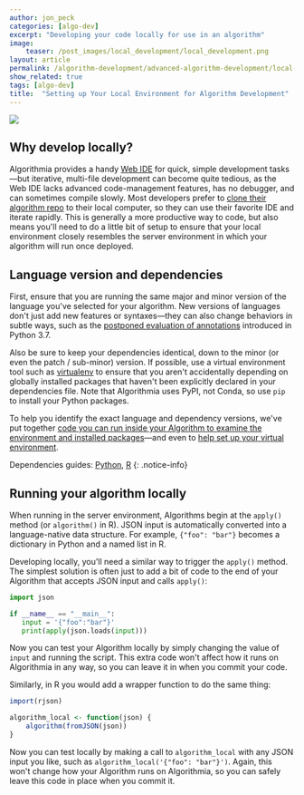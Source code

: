 ```yaml
---
author: jon_peck
categories: [algo-dev]
excerpt: "Developing your code locally for use in an algorithm"
image:
    teaser: /post_images/local_development/local_development.png
layout: article
permalink: /algorithm-development/advanced-algorithm-development/local-development/
show_related: true
tags: [algo-dev]
title:  "Setting up Your Local Environment for Algorithm Development"
---
```


<img src="{{site.cdnurl}}{{site.baseurl}}/images/post_images/local_development/local_development_wide.png" class="img-fill">

## Why develop locally?

Algorithmia provides a handy [Web IDE](https://algorithmia.com/developers/algorithm-development/your-first-algo#editing-your-algorithm-via-the-web-ide) for quick, simple development tasks—but iterative, multi-file development can become quite tedious, as the Web IDE lacks advanced code-management features, has no debugger, and can sometimes compile slowly. Most developers prefer to [clone their algorithm repo](https://algorithmia.com/developers/algorithm-development/your-first-algo#editing-your-algorithm-locally-via-git-and-cli) to their local computer, so they can use their favorite IDE and iterate rapidly. This is generally a more productive way to code, but also means you'll need to do a little bit of setup to ensure that your local environment closely resembles the server environment in which your algorithm will run once deployed.

## Language version and dependencies

First, ensure that you are running the same major and minor version of the language you've selected for your algorithm. New versions of languages don't just add new features or syntaxes—they can also change behaviors in subtle ways, such as the [postponed evaluation of annotations](https://docs.python.org/3/whatsnew/3.7.html#whatsnew37-pep563) introduced in Python 3.7.

Also be sure to keep your dependencies identical, down to the minor (or even the patch / sub-minor) version. If possible, use a virtual environment tool such as [virtualenv](https://virtualenv.pypa.io/) to ensure that you aren't accidentally depending on globally installed packages that haven't been explicitly declared in your dependencies file. Note that Algorithmia uses PyPI, not Conda, so use `pip` to install your Python packages.

To help you identify the exact language and dependency versions, we've put together [code you can run inside your Algorithm to examine the environment and installed packages](list-packages/)—and even to [help set up your virtual environment](list-packages/#creating-a-local-python-virtualenv-to-emulate-the-algorithms-environment).

Dependencies guides: [Python]({{site.baseurl}}/algorithm-development/languages/python/#managing-dependencies), 
[R]({{site.baseurl}}/algorithm-development/languages/r/#managing-dependencies)
{: .notice-info}

## Running your algorithm locally

When running in the server environment, Algorithms begin at the `apply()` method (or `algorithm()` in R). JSON input is automatically converted into a language-native data structure. For example, `{"foo": "bar"}` becomes a dictionary in Python and a named list in R.

Developing locally, you'll need a similar way to trigger the `apply()` method. The simplest solution is often just to add a bit of code to the end of your Algorithm that accepts JSON input and calls `apply()`:


 ```python
import json

if __name__ == "__main__":
    input = '{"foo":"bar"}'
    print(apply(json.loads(input))) 
 ```
 
Now you can test your Algorithm locally by simply changing the value of `input` and running the script. This extra code won't affect how it runs on Algorithmia in any way, so you can leave it in when you commit your code.
 
 Similarly, in R you would add a wrapper function to do the same thing:
 
 ```R
 import(rjson)
 
 algorithm_local <- function(json) {
     algorithm(fromJSON(json))
 }
 ```

Now you can test locally by making a call to `algorithm_local` with any JSON input you like, such as `algorithm_local('{"foo": "bar"}')`. Again, this won't change how your Algorithm runs on Algorithmia, so you can safely leave this code in place when you commit it.

